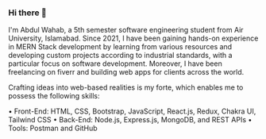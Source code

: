 ### Hi there 👋
I'm Abdul Wahab, a 5th semester software engineering student from Air University, Islamabad. Since 2021, I have been gaining hands-on experience in MERN Stack development by learning from various resources and developing custom projects according to industrial standards, with a particular focus on software development. Moreover, I have been freelancing on fiverr and building web apps for clients across the world.

Crafting ideas into web-based realities is my forte, which enables me to possess the following skills:

• Front-End: HTML, CSS, Bootstrap, JavaScript, React.js, Redux, Chakra UI, Tailwind CSS
• Back-End: Node.js, Express.js, MongoDB, and REST APIs
• Tools: Postman and GitHub
<!--
**Abdul-Wahab-318/Abdul-Wahab-318** is a ✨ _special_ ✨ repository because its `README.md` (this file) appears on your GitHub profile.

Here are some ideas to get you started:

- 🔭 I’m currently working on ...
- 🌱 I’m currently learning ...
- 👯 I’m looking to collaborate on ...
- 🤔 I’m looking for help with ...
- 💬 Ask me about ...
- 📫 How to reach me: ...
- 😄 Pronouns: ...
- ⚡ Fun fact: ...
-->
